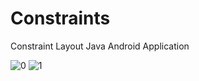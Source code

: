# Constraints
Constraint Layout Java Android Application

![0](https://user-images.githubusercontent.com/85345494/121255979-c0d84700-c8b4-11eb-8163-7392d9c28c29.JPG)
![1](https://user-images.githubusercontent.com/85345494/121255988-c2a20a80-c8b4-11eb-8b15-b764180ba593.JPG)
